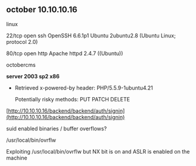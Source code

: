 ## october 10.10.10.16

linux

22/tcp open  ssh     OpenSSH 6.6.1p1 Ubuntu 2ubuntu2.8 \(Ubuntu Linux; protocol 2.0\)

80/tcp open  http    Apache httpd 2.4.7 \(\(Ubuntu\)\)

octobercms

**server 2003 sp2 x86**

* Retrieved x-powered-by header: PHP/5.5.9-1ubuntu4.21

  Potentially risky methods: PUT PATCH DELETE

[http://10.10.10.16/backend/backend/auth/signin](http://10.10.10.16/backend/backend/auth/signin)

suid enabled binaries / buffer overflows?

/usr/local/bin/ovrflw

Exploiting /usr/local/bin/ovrflw but NX bit is on and ASLR is enabled on the machine

